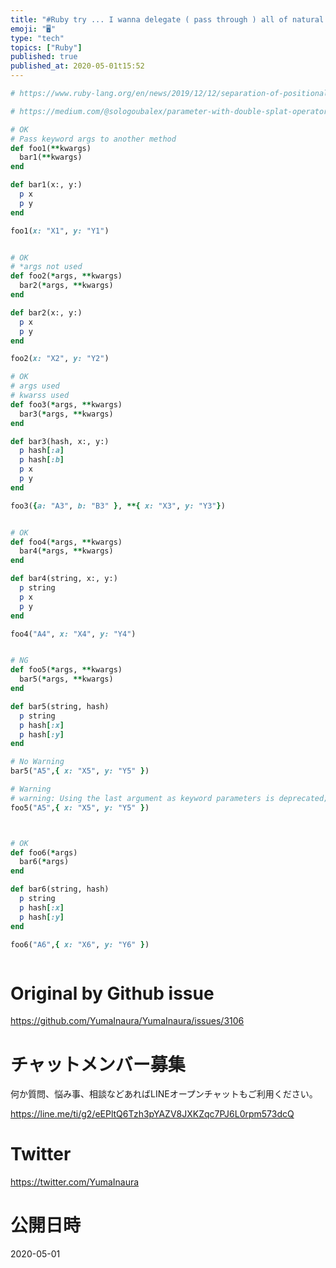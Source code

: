```yaml
---
title: "#Ruby try ... I wanna delegate ( pass through ) all of natural args to"
emoji: "🖥"
type: "tech"
topics: ["Ruby"]
published: true
published_at: 2020-05-01t15:52
---
```


```rb
# https://www.ruby-lang.org/en/news/2019/12/12/separation-of-positional-and-keyword-arguments-in-ruby-3-0/

# https://medium.com/@sologoubalex/parameter-with-double-splat-operator-in-ruby-d944d234de34

# OK
# Pass keyword args to another method
def foo1(**kwargs)
  bar1(**kwargs)
end

def bar1(x:, y:)
  p x
  p y
end

foo1(x: "X1", y: "Y1")


# OK
# *args not used
def foo2(*args, **kwargs)
  bar2(*args, **kwargs)
end

def bar2(x:, y:)
  p x
  p y
end

foo2(x: "X2", y: "Y2")

# OK
# args used
# kwarss used
def foo3(*args, **kwargs)
  bar3(*args, **kwargs)
end

def bar3(hash, x:, y:)
  p hash[:a]
  p hash[:b]
  p x
  p y
end

foo3({a: "A3", b: "B3" }, **{ x: "X3", y: "Y3"})


# OK
def foo4(*args, **kwargs)
  bar4(*args, **kwargs)
end

def bar4(string, x:, y:)
  p string
  p x
  p y
end

foo4("A4", x: "X4", y: "Y4")


# NG
def foo5(*args, **kwargs)
  bar5(*args, **kwargs)
end

def bar5(string, hash)
  p string
  p hash[:x]
  p hash[:y]
end

# No Warning
bar5("A5",{ x: "X5", y: "Y5" })

# Warning
# warning: Using the last argument as keyword parameters is deprecated; maybe ** should be added to the call
foo5("A5",{ x: "X5", y: "Y5" })



# OK
def foo6(*args)
  bar6(*args)
end

def bar6(string, hash)
  p string
  p hash[:x]
  p hash[:y]
end

foo6("A6",{ x: "X6", y: "Y6" })



```

# Original by Github issue

https://github.com/YumaInaura/YumaInaura/issues/3106











<!-- Update From Qiita API -->

# チャットメンバー募集


何か質問、悩み事、相談などあればLINEオープンチャットもご利用ください。

https://line.me/ti/g2/eEPltQ6Tzh3pYAZV8JXKZqc7PJ6L0rpm573dcQ





# Twitter


https://twitter.com/YumaInaura


<!-- Update From Qiita API -->



# 公開日時

2020-05-01
